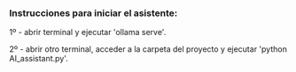 ### Instrucciones para iniciar el asistente:

1º - abrir terminal y ejecutar 'ollama serve'.

2º - abrir otro terminal, acceder a la carpeta del proyecto y ejecutar 'python AI_assistant.py'.
